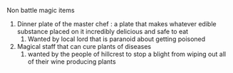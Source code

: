 

Non battle magic items 
1. Dinner plate of the master chef : a plate that makes whatever edible substance placed on it incredibly delicious and safe to eat
	1. Wanted by local lord that is paranoid about getting poisoned 
2. Magical staff that can cure plants of diseases 
	1. wanted by the people of hillcrest to stop a blight from wiping out all of their wine producing plants

